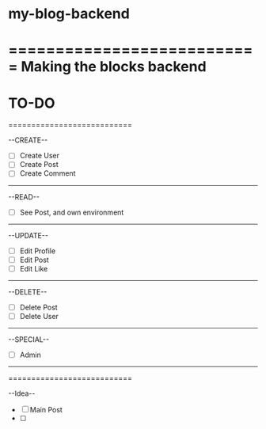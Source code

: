 # my-blog-backend
===========================
Making the blocks backend
===========================

# TO-DO
===========================

--CREATE--
- [ ] Create User
- [ ] Create Post
- [ ] Create Comment
----------

--READ--
- [ ] See Post, and own environment
--------

--UPDATE--
- [ ] Edit Profile
- [ ] Edit Post
- [ ] Edit Like
----------

--DELETE--
- [ ] Delete Post 
- [ ] Delete User
----------

--SPECIAL--
- [ ] Admin
-----------

===========================

--Idea--
- [ ] Main Post
- [ ] 